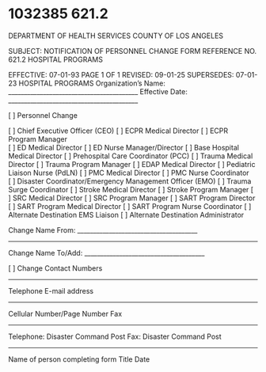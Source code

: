 # 1032385 621.2

DEPARTMENT OF HEALTH SERVICES 
COUNTY OF LOS ANGELES 
 
SUBJECT: NOTIFICATION OF PERSONNEL CHANGE FORM REFERENCE NO. 621.2 
HOSPITAL PROGRAMS 
 
 
EFFECTIVE: 07-01-93 PAGE 1 OF 1 
REVISED: 09-01-25 
SUPERSEDES: 07-01-23 
HOSPITAL PROGRAMS 
Organization’s Name: _________________________________________ 
Effective Date: _________________________________________  
 
[  ] Personnel Change 
         
 [  ] Chief Executive Officer (CEO) 
 [  ] ECPR Medical Director 
 [  ] ECPR Program Manager   
 [  ] ED Medical Director 
 [  ] ED Nurse Manager/Director 
 [  ] Base Hospital Medical Director 
 [  ] Prehospital Care Coordinator (PCC) 
 [  ] Trauma Medical Director 
 [  ] Trauma Program Manager 
 [  ] EDAP Medical Director 
 [  ] Pediatric Liaison Nurse (PdLN) 
 [  ] PMC Medical Director 
 [  ] PMC Nurse Coordinator  
 [  ] Disaster Coordinator/Emergency Management Officer (EMO) 
 [  ] Trauma Surge Coordinator 
 [  ] Stroke Medical Director 
 [  ] Stroke Program Manager 
 [  ] SRC Medical Director 
 [  ] SRC Program Manager 
 [  ] SART Program Director 
 [  ] SART Program Medical Director 
 [  ] SART Program Nurse Coordinator 
 [  ] Alternate Destination EMS Liaison 
 [  ] Alternate Destination Administrator 
  
Change Name From: ______________________________________ 
 ______________________________________________________________ 
Change Name To/Add: ______________________________________ 
 
 
[  ] Change Contact Numbers 
 
_____________________________ _____________________________ 
Telephone  E-mail address 
 
_____________________________ _____________________________ 
Cellular Number/Page Number Fax 
 
 _____________________________ _____________________________ 
 Telephone: Disaster Command Post Fax: Disaster Command Post 
 
 
_______________________________ _____________________________ ___________________ 
Name of person completing form Title    Date
